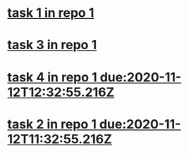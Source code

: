 # [task 1 in repo 1](#TODO:)

# [task 3 in repo 1](#TODO:)

# [task 4 in repo 1 due:2020-11-12T12:32:55.216Z ](#DOING:60)

# [task 2 in repo 1 due:2020-11-12T11:32:55.216Z ](#DOING:100)
<!-- +one +two +three +one/two -->


